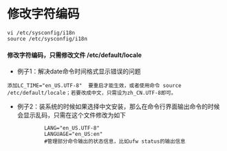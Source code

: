 # 修改字符编码

```
vi /etc/sysconfig/i18n
source /etc/sysconfig/i18n
```

#### 修改字符编码，只需修改文件 /etc/default/locale

- 例子1：解决date命令时间格式显示错误的问题
```
添加LC_TIME="en_US.UTF-8"  要重启才能生效，或者使用命令 source /etc/default/locale；若要改成中文，只需设为zh_CN.UTF-8即可。
```

- 例子2：装系统的时候如果选择中文安装，那么在命令行界面输出命令的时候会显示乱码，只需在这个文件修改为如下
```
            LANG="en_US.UTF-8"
            LANGUAGE="en_US:en"
            #管理部分命令输出的状态信息，比如ufw status的输出信息
```